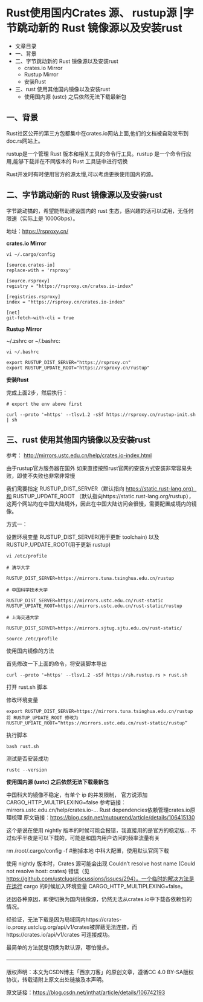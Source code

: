 # Rust使用国内Crates 源、 rustup源 |字节跳动新的 Rust 镜像源以及安装rust

- 文章目录
- 一、背景
- 二、字节跳动新的 Rust 镜像源以及安装rust
	- crates.io Mirror
	- Rustup Mirror
	- 安装Rust
- 三、rust 使用其他国内镜像以及安装rust
	- 使用国内源 (ustc) 之后依然无法下载最新包

## 一、背景 ##

Rust社区公开的第三方包都集中在crates.io网站上面,他们的文档被自动发布到doc.rs网站上。

rustup是一个管理 Rust 版本和相关工具的命令行工具。rustup 是一个命令行应用,能够下载并在不同版本的 Rust 工具链中进行切换

Rust开发时有时使用官方的源太慢,可以考虑更换使用国内的源。

## 二、字节跳动新的 Rust 镜像源以及安装rust ##

字节跳动搞的，希望能帮助建设国内的 rust 生态，感兴趣的话可以试用，无任何限速（实际上是 1000Gbps）。

地址：https://rsproxy.cn/

**crates.io Mirror**

    vi ~/.cargo/config

```
[source.crates-io]
replace-with = 'rsproxy'

[source.rsproxy]
registry = "https://rsproxy.cn/crates.io-index"

[registries.rsproxy]
index = "https://rsproxy.cn/crates.io-index"

[net]
git-fetch-with-cli = true
```

**Rustup Mirror**

~/.zshrc or ~/.bashrc:

    vi ~/.bashrc

```
export RUSTUP_DIST_SERVER="https://rsproxy.cn"
export RUSTUP_UPDATE_ROOT="https://rsproxy.cn/rustup"
```

**安装Rust**

完成上面2步，然后执行：

```
# export the env above first

curl --proto '=https' --tlsv1.2 -sSf https://rsproxy.cn/rustup-init.sh | sh         
```

## 三、rust 使用其他国内镜像以及安装rust ##

参考： http://mirrors.ustc.edu.cn/help/crates.io-index.html

由于rustup官方服务器在国外
如果直接按照rust官网的安装方式安装非常容易失败，即使不失败也非常非常慢

我们需要指定 RUSTUP_DIST_SERVER（默认指向 https://static.rust-lang.org）和 RUSTUP_UPDATE_ROOT （默认指向https://static.rust-lang.org/rustup），这两个网站均在中国大陆境外，因此在中国大陆访问会很慢，需要配置成境内的镜像。

方式一：

设置环境变量 RUSTUP_DIST_SERVER(用于更新 toolchain)
以及 RUSTUP_UPDATE_ROOT(用于更新 rustup)

    vi /etc/profile

```
# 清华大学

RUSTUP_DIST_SERVER=https://mirrors.tuna.tsinghua.edu.cn/rustup

# 中国科学技术大学

RUSTUP_DIST_SERVER=https://mirrors.ustc.edu.cn/rust-static
RUSTUP_UPDATE_ROOT=https://mirrors.ustc.edu.cn/rust-static/rustup

# 上海交通大学

RUSTUP_DIST_SERVER=https://mirrors.sjtug.sjtu.edu.cn/rust-static/
```

    source /etc/profile

使用国内镜像的方法

首先修改一下上面的命令，将安装脚本导出

```
curl --proto '=https' --tlsv1.2 -sSf https://sh.rustup.rs > rust.sh
```

打开 rust.sh 脚本

修改环境变量

```
export RUSTUP_DIST_SERVER=https://mirrors.tuna.tsinghua.edu.cn/rustup
将 RUSTUP_UPDATE_ROOT 修改为
RUSTUP_UPDATE_ROOT=“https://mirrors.ustc.edu.cn/rust-static/rustup”
```

执行脚本

    bash rust.sh

测试是否安装成功

    rustc --version

**使用国内源 (ustc) 之后依然无法下载最新包**

中国科大的镜像不稳定，有单个 ip 的并发限制， 官方说添加 CARGO_HTTP_MULTIPLEXING=false 参考链接： mirrors.ustc.edu.cn/help/crates.io-…
Rust dependencies依赖管理crates.io原理梳理
原文链接：https://blog.csdn.net/mutourend/article/details/106415130

这个是说在使用 nightly 版本的时候可能会报错，我直接用的是官方的稳定版… 不过似乎半夜是可以下载的，可能是和国内用户访问的频率流量有关

rm /root/.cargo/config -f #删掉本地 中科大配置，使用默认官网下载

使用 nightly 版本时，Crates 源可能会出现 Couldn’t resolve host name (Could not resolve host: crates) 错误（见 https://github.com/ustclug/discussions/issues/294）。一个临时的解决方法是在运行 cargo 的时候加入环境变量 CARGO_HTTP_MULTIPLEXING=false。

还因各种原因，即使切换为国内镜像源，仍然无法从crates.io中下载各依赖包的情况。

经验证，无法下载是因为局域网内https://crates-io.proxy.ustclug.org/api/v1/crates被屏蔽无法连接，而https://crates.io/api/v1/crates 可连接成功。

最简单的方法就是切换为默认源，哪怕慢点。

————————————————

版权声明：本文为CSDN博主「西京刀客」的原创文章，遵循CC 4.0 BY-SA版权协议，转载请附上原文出处链接及本声明。

原文链接：https://blog.csdn.net/inthat/article/details/106742193
